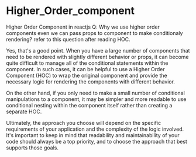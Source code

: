 # Higher_Order_component
 Higher Order Component in reactjs 
 Q: Why we use higher order components  even we can pass props to component to make conditionaly rendering? refer to this question after reading HOC.
 
Yes, that's a good point. When you have a large number of components that need to be rendered with slightly different behavior or props, it can become quite difficult to manage all of the conditional statements within the component. In such cases, it can be helpful to use a Higher Order Component (HOC) to wrap the original component and provide the necessary logic for rendering the components with different behavior.

On the other hand, if you only need to make a small number of conditional manipulations to a component, it may be simpler and more readable to use conditional nesting within the component itself rather than creating a separate HOC.

Ultimately, the approach you choose will depend on the specific requirements of your application and the complexity of the logic involved. It's important to keep in mind that readability and maintainability of your code should always be a top priority, and to choose the approach that best supports those goals.
